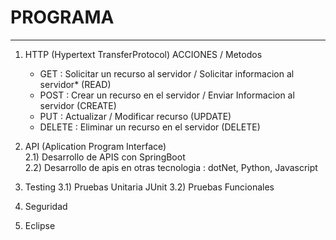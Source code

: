 # PROGRAMA
---

1) HTTP (Hypertext TransferProtocol)
    ACCIONES / Metodos
    * GET      : Solicitar un recurso al servidor / Solicitar informacion al servidor*  (READ)
    * POST     : Crear un recurso en el servidor / Enviar Informacion al servidor       (CREATE)          
    * PUT      : Actualizar / Modificar recurso                                         (UPDATE)
    * DELETE   : Eliminar un recurso en el servidor                                     (DELETE) 
    

2) API (Aplication Program Interface)   
       2.1) Desarrollo de APIS con SpringBoot  
       2.2) Desarrollo de apis en otras tecnologia : dotNet, Python, Javascript  

3) Testing
     3.1) Pruebas Unitaria
           JUnit
     3.2) Pruebas Funcionales

4) Seguridad

5) Eclipse

